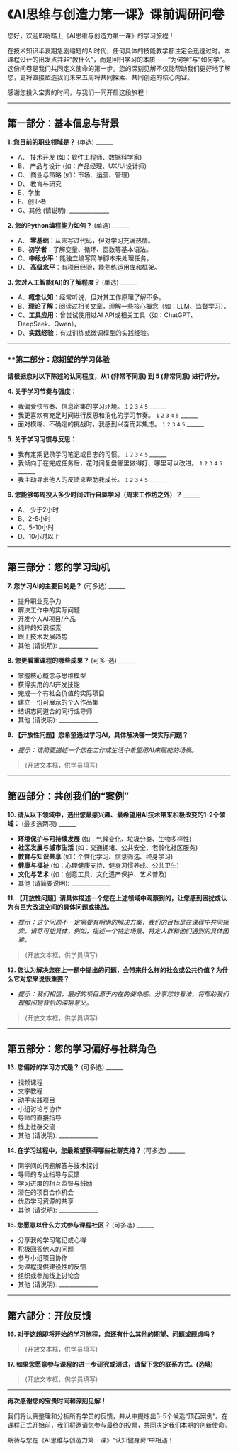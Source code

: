 # 《AI思维与创造力第一课》课前调研问卷

您好，欢迎即将踏上《AI思维与创造力第一课》的学习旅程！

在技术知识半衰期急剧缩短的AI时代，任何具体的技能教学都注定会迅速过时。本课程设计的出发点并非”教什么”，而是回归学习的本质——“为何学”与”如何学”。这份问卷是我们共同定义使命的第一步。您的深刻见解不仅能帮助我们更好地了解您，更将直接塑造我们未来五周将共同探索、共同创造的核心内容。

感谢您投入宝贵的时间，与我们一同开启这段旅程！

-----

## 第一部分：基本信息与背景

**1. 您目前的职业领域是？** (单选)  ______
*   A、 技术开发 (如：软件工程师、数据科学家)
*   B、 产品与设计 (如：产品经理、UX/UI设计师)
*   C、 商业与策略 (如：市场、运营、管理)
*   D、 教育与研究
*   E、学生
*   F、创业者
*   G、其他 (请说明): \_\_\_\_\_\_\_\_\_\_\_\_\_\_

**2. 您的Python编程能力如何？** (单选) ______
*   A、 **零基础**：从未写过代码，但对学习充满热情。
*   B、**初学者**：了解变量、循环、函数等基本语法。
*   C、**中级水平**：能独立编写简单脚本来处理任务。
*   D、 **高级水平**：有项目经验，能熟练运用库和框架。

**3. 您对人工智能(AI)的了解程度？** (单选) ______
*   A、**概念认知**：经常听说，但对其工作原理了解不多。
*   B、**理论了解**：阅读过相关文章，理解一些核心概念（如：LLM、监督学习）。
*   C、**工具应用**：曾尝试使用过AI API或相关工具（如：ChatGPT、DeepSeek、Qwen）。
*   D、**实践经验**：有过训练或微调模型的实践经验。

-----

### **第二部分：您期望的学习体验

**请根据您对以下陈述的认同程度，从1 (非常不同意) 到 5 (非常同意) 进行评分。**

**4. 关于学习节奏与强度：**
*   我偏爱快节奏、信息密集的学习环境。 `1` `2` `3` `4` `5` ______
*   我更喜欢有充足时间进行反思和消化的学习节奏。 `1` `2` `3` `4` `5` ______
*   面对模糊、不确定的挑战时，我感到兴奋而非焦虑。 `1` `2` `3` `4` `5` ______

**5. 关于学习习惯与反思：**
*   我有定期记录学习笔记或日志的习惯。 `1` `2` `3` `4` `5` ______
*   我倾向于在完成任务后，花时间复盘哪里做得好、哪里可以改进。 `1` `2` `3` `4` `5` ______
*   我主动寻求他人的反馈来帮助我成长。 `1` `2` `3` `4` `5` ______

**6. 您能够每周投入多少时间进行自驱学习（周末工作坊之外）？** ______
*   A、 少于2小时
*   B、2-5小时
*   C、5-10小时
*   D、10小时以上

-----

## 第三部分：您的学习动机

**7. 您学习AI的主要目的是？** (可多选) ______
* 提升职业竞争力
* 解决工作中的实际问题
* 开发个人AI项目/产品
* 纯粹的知识探索
* 跟上技术发展趋势
* 其他 (请说明): \_\_\_\_\_\_\_\_\_\_\_\_\_\_

**8. 您更看重课程的哪些成果？** (可多-选) ______
* 掌握核心概念与思维模型
* 获得实用的AI开发技能
* 完成一个有社会价值的实际项目
* 建立一份可展示的个人作品集
* 结识志同道合的同行或导师
* 其他 (请说明): \_\_\_\_\_\_\_\_\_\_\_\_\_\_

**9. 【开放性问题】您希望通过学习AI，具体解决哪一类实际问题？**
*   *提示：请简要描述一个您在工作或生活中希望用AI来赋能的场景。*

> (开放文本框，供学员填写)

-----

## 第四部分：共创我们的“案例”

**10. 请从以下领域中，选出您最感兴趣、最希望用AI技术带来积极改变的1-2个领域：** (最多选两项) ______
*  **环境保护与可持续发展** (如：气候变化、垃圾分类、生物多样性)
*  **社区发展与城市生活** (如：交通拥堵、公共安全、老龄化社区服务)
*  **教育与知识共享** (如：个性化学习、信息筛选、终身学习)
*  **健康与福祉** (如：心理健康支持、健身习惯养成、公共卫生)
*  **文化与艺术** (如：创意工具、文化遗产保护、艺术普及)
*  其他 (请简要说明): \_\_\_\_\_\_\_\_\_\_\_\_\_\_

**11. 【开放性问题】请具体描述一个您在上述领域中观察到的，让您感到困扰或认为有巨大改进空间的具体问题或挑战。**
*   *提示：这个问题不一定需要有明确的解决方案，我们的目标是在课程中共同探索。请尽可能具体，例如，描述一个特定场景、特定人群和他们遇到的具体困难。*

> (开放文本框，供学员填写)

**12. 您认为解决您在上一题中提出的问题，会带来什么样的社会或公共价值？为什么它对您来说很重要？**
*   *提示：我们相信，最好的项目源于内在的使命感。分享您的看法，将帮助我们理解问题背后的深层意义。*

> (开放文本框，供学员填写)

-----

## 第五部分：您的学习偏好与社群角色

**13. 您偏好的学习方式是？** (可多选) ______
* 视频课程
* 文字教程
* 动手实践项目
* 小组讨论与协作
* 导师的直接指导
* 线上社群交流
* 其他 (请说明): \_\_\_\_\_\_\_\_\_\_\_\_\_\_

**14. 在学习过程中，您最希望获得哪些社群支持？** (可多选) ______
* 同学间的问题解答与技术探讨
* 导师的专业指导与反馈
* 学习进度的相互监督与鼓励
* 潜在的项目合作机会
* 优质学习资源的共享
* 其他 (请说明): \_\_\_\_\_\_\_\_\_\_\_\_\_\_

**15. 您愿意以什么方式参与课程社区？** (可多选) ______
* 分享我的学习笔记或心得
* 积极回答他人的问题
* 参与小组项目协作
* 为课程提供建设性的反馈
* 组织或参加线上讨论会
* 其他 (请说明): \_\_\_\_\_\_\_\_\_\_\_\_\_\_

-----

## 第六部分：开放反馈

**16. 对于这趟即将开始的学习旅程，您还有什么其他的期望、问题或顾虑吗？**

> (开放文本框，供学员填写)

**17. 如果您愿意参与课程的进一步研究或测试，请留下您的联系方式。(选填)**

> (开放文本框，供学员填写)


----

**再次感谢您的宝贵时间和深刻见解！**

我们将认真整理和分析所有学员的反馈，并从中提炼出3-5个候选“顶石案例”。在课程正式开始前，我们将邀请您参与最终的投票，共同决定我们本期的创新使命。

期待与您在《AI思维与创造力第一课》“认知健身房”中相遇！

